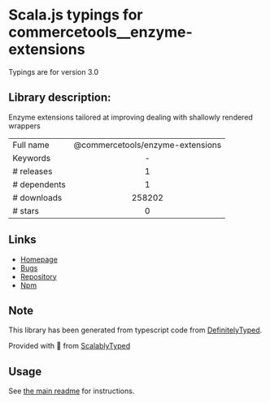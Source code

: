 
# Scala.js typings for commercetools__enzyme-extensions

Typings are for version 3.0

## Library description:
Enzyme extensions tailored at improving dealing with shallowly rendered wrappers

|                    |                 |
| ------------------ | :-------------: |
| Full name          | @commercetools/enzyme-extensions |
| Keywords           | - |
| # releases         | 1 |
| # dependents       | 1 |
| # downloads        | 258202 |
| # stars            | 0 |

## Links
- [Homepage](https://github.com/commercetools/enzyme-extensions#readme)
- [Bugs](https://github.com/commercetools/enzyme-extensions/issues)
- [Repository](https://github.com/commercetools/enzyme-extensions)
- [Npm](https://www.npmjs.com/package/%40commercetools%2Fenzyme-extensions)
    


## Note
This library has been generated from typescript code from [DefinitelyTyped](https://definitelytyped.org).

Provided with :purple_heart: from [ScalablyTyped](https://github.com/oyvindberg/ScalablyTyped)

## Usage
See [the main readme](../../readme.md) for instructions.


